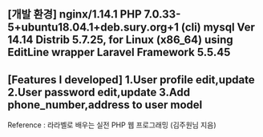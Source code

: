 [개발 환경]
nginx/1.14.1
PHP 7.0.33-5+ubuntu18.04.1+deb.sury.org+1 (cli)
mysql  Ver 14.14 Distrib 5.7.25, for Linux (x86_64) using  EditLine wrapper
Laravel Framework 5.5.45
------------------------------------------------------------------------------
[Features I developed]
1.User profile edit,update
2.User password edit,update
3.Add phone_number,address to user model
------------------------------------------------------------------------------
Reference : 라라벨로 배우는 실전 PHP 웹 프로그래밍 (김주원님 지음)
